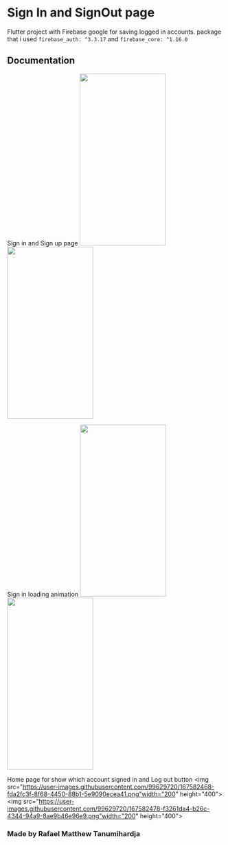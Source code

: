 # Sign In and SignOut page

Flutter project with Firebase google for saving logged in accounts.
package that i used `firebase_auth: ^3.3.17` and `firebase_core: ^1.16.0`

## Documentation
Sign in and Sign up page
<img src="https://user-images.githubusercontent.com/99629720/167581732-9e182b1f-a1f2-4c35-afca-599097c7477a.png" width="200" height="400"><img src="https://user-images.githubusercontent.com/99629720/167581755-5461c258-0cbc-40fe-8ad8-913a2cace887.png" width="200" height="400">

Sign in loading animation
<img src="https://user-images.githubusercontent.com/99629720/167582232-f7706f45-5857-447c-b7ac-8d19fd3337c3.png" width="200" height="400"><img src="https://user-images.githubusercontent.com/99629720/167582239-40b9ecf5-fdb6-48d1-b36d-27f2d477902b.png" width="200" height="400">

Home page for show which account signed in and Log out button
<img src="https://user-images.githubusercontent.com/99629720/167582468-fda2fc3f-8f68-4450-88b1-5e9090ecea41.png"width="200" height="400"><img src="https://user-images.githubusercontent.com/99629720/167582478-f3261da4-b26c-4344-94a9-8ae9b46e96e9.png"width="200" height="400">

### Made by Rafael Matthew Tanumihardja